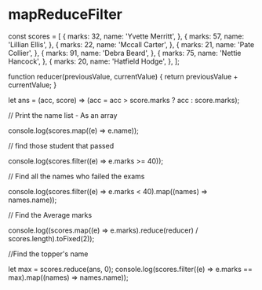# mapReduceFilter

const scores = [
	{
		marks: 32,
		name: 'Yvette Merritt',
	},
	{
		marks: 57,
		name: 'Lillian Ellis',
	},
	{
		marks: 22,
		name: 'Mccall Carter',
	},
	{
		marks: 21,
		name: 'Pate Collier',
	},
	{
		marks: 91,
		name: 'Debra Beard',
	},
	{
		marks: 75,
		name: 'Nettie Hancock',
	},
	{
		marks: 20,
		name: 'Hatfield Hodge',
	},
];

function reducer(previousValue, currentValue) {
	return previousValue + currentValue;
}

let ans = (acc, score) => (acc = acc > score.marks ? acc : score.marks);

// Print the name list - As an array

console.log(scores.map((e) => e.name));

// find those student that passed

console.log(scores.filter((e) => e.marks >= 40));

// Find all the names who failed the exams

console.log(scores.filter((e) => e.marks < 40).map((names) => names.name));

// Find the Average marks

console.log((scores.map((e) => e.marks).reduce(reducer) / scores.length).toFixed(2));

//Find the topper's name

let max = scores.reduce(ans, 0);
console.log(scores.filter((e) => e.marks == max).map((names) => names.name));
